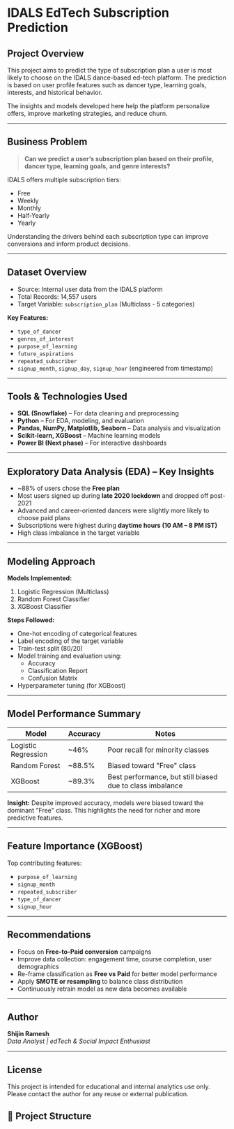 # IDALS EdTech Subscription Prediction

## Project Overview
This project aims to predict the type of subscription plan a user is most likely to choose on the IDALS dance-based ed-tech platform. The prediction is based on user profile features such as dancer type, learning goals, interests, and historical behavior.

The insights and models developed here help the platform personalize offers, improve marketing strategies, and reduce churn.

---

## Business Problem

> **Can we predict a user’s subscription plan based on their profile, dancer type, learning goals, and genre interests?**

IDALS offers multiple subscription tiers:  
- Free  
- Weekly  
- Monthly  
- Half-Yearly  
- Yearly  

Understanding the drivers behind each subscription type can improve conversions and inform product decisions.

---

## Dataset Overview

- Source: Internal user data from the IDALS platform
- Total Records: 14,557 users
- Target Variable: `subscription_plan` (Multiclass - 5 categories)

**Key Features:**
- `type_of_dancer`
- `genres_of_interest`
- `purpose_of_learning`
- `future_aspirations`
- `repeated_subscriber`
- `signup_month`, `signup_day`, `signup_hour` (engineered from timestamp)

---

## Tools & Technologies Used

- **SQL (Snowflake)** – For data cleaning and preprocessing
- **Python** – For EDA, modeling, and evaluation
- **Pandas, NumPy, Matplotlib, Seaborn** – Data analysis and visualization
- **Scikit-learn, XGBoost** – Machine learning models
- **Power BI (Next phase)** – For interactive dashboards

---

## Exploratory Data Analysis (EDA) – Key Insights

- ~88% of users chose the **Free plan**
- Most users signed up during **late 2020 lockdown** and dropped off post-2021
- Advanced and career-oriented dancers were slightly more likely to choose paid plans
- Subscriptions were highest during **daytime hours (10 AM – 8 PM IST)**
- High class imbalance in the target variable

---

## Modeling Approach

**Models Implemented:**
1. Logistic Regression (Multiclass)
2. Random Forest Classifier
3. XGBoost Classifier

**Steps Followed:**
- One-hot encoding of categorical features
- Label encoding of the target variable
- Train-test split (80/20)
- Model training and evaluation using:
  - Accuracy
  - Classification Report
  - Confusion Matrix
- Hyperparameter tuning (for XGBoost)

---

## Model Performance Summary

| Model              | Accuracy | Notes                       |
|-------------------|----------|-----------------------------|
| Logistic Regression | ~46%     | Poor recall for minority classes |
| Random Forest      | ~88.5%   | Biased toward "Free" class  |
| XGBoost            | ~89.3%   | Best performance, but still biased due to class imbalance |

**Insight:** Despite improved accuracy, models were biased toward the dominant "Free" class. This highlights the need for richer and more predictive features.

---

## Feature Importance (XGBoost)

Top contributing features:
- `purpose_of_learning`
- `signup_month`
- `repeated_subscriber`
- `type_of_dancer`
- `signup_hour`

---

## Recommendations

- Focus on **Free-to-Paid conversion** campaigns
- Improve data collection: engagement time, course completion, user demographics
- Re-frame classification as **Free vs Paid** for better model performance
- Apply **SMOTE or resampling** to balance class distribution
- Continuously retrain model as new data becomes available

---


## Author

**Shijin Ramesh**  
_Data Analyst | edTech & Social Impact Enthusiast_

---

## License

This project is intended for educational and internal analytics use only. Please contact the author for any reuse or external publication.



## 📁 Project Structure

